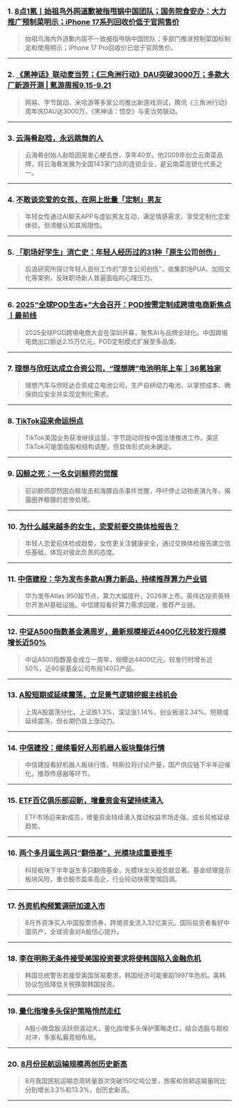 ### 1. [8点1氪丨始祖鸟外网道歉被指甩锅中国团队；国务院食安办：大力推广预制菜明示；iPhone 17系列回收价低于官网售价](https://36kr.com/p/3477125902981505?f=rss)

> 始祖鸟海内外道歉内容不一致被指甩锅中国团队；多部门推进预制菜国标制定和使用明示；iPhone 17 Pro回收价已低于官网售价。

---


### 2. [《黑神话》联动麦当劳；《三角洲行动》DAU突破3000万；多款大厂新游开测 | 氪游周报9.15-9.21](https://36kr.com/p/3476205895260808?f=rss)

> 网易、字节跳动、米哈游等多家公司推出新游戏测试，腾讯《三角洲行动》周年庆DAU达3000万，《黑神话：悟空》与麦当劳联动。

---


### 3. [云海肴赵晗，永远跳舞的人](https://36kr.com/p/3473597148813959?f=rss)

> 云海肴创始人赵晗因突发心梗去世，享年40岁。他2009年创立云南菜品牌，将云海肴发展为全国143家门店的连锁企业，是云南菜连锁化代表之一。

---


### 4. [不敢谈恋爱的女孩，在网上批量「定制」男友](https://36kr.com/p/3473328852097669?f=rss)

> 年轻女性通过AI聊天APP与虚拟男友互动，满足情感需求，享受定制化恋爱体验，但清醒认知其局限性。

---


### 5. [「职场好学生」消亡史：年轻人经历过的31种「原生公司创伤」](https://36kr.com/p/3473333553191304?f=rss)

> 后浪研究所探讨年轻人首份工作的"原生公司创伤"，收集职场PUA、加班文化等案例，反映职场新人普遍面临的心理压力。

---


### 6. [2025“全球POD生态+”大会召开：POD按需定制成跨境电商新焦点丨最前线](https://36kr.com/p/3474838760086153?f=rss)

> 2025全球POD跨境电商大会在深圳开幕，聚焦AI与品牌全球化。中国跨境电商出口额达2.15万亿元，POD定制模式扩展至多品类。

---


### 7. [理想与欣旺达成立合资公司，“理想牌”电池明年上车｜36氪独家](https://36kr.com/p/3474630528211335?f=rss)

> 理想汽车与欣旺达合资成立电池公司，生产自研动力电池，以掌控成本、确保供应安全并实现定制化需求。

---


### 8. [TikTok迎来命运拐点](https://36kr.com/p/3474510748686729?f=rss)

> TikTok美国业务获准继续运营，字节跳动将按中国法律推进工作。美区TikTok可能面临股权结构调整，但具体形式尚未确定。

---


### 9. [囚鲸之死：一名女训鲸师的觉醒](https://36kr.com/p/3473328573536900?f=rss)

> 前训鲸师邵然因白鲸攻击和海豚自杀事件觉醒，呼吁停止动物表演九年，揭露圈养鲸豚的悲惨处境。

---


### 10. [为什么越来越多的女生，恋爱前要交换体检报告？](https://36kr.com/p/3473333258869126?f=rss)

> 年轻人恋爱前体检成趋势，女性更关注健康安全，通过交换体检报告建立信任基础，体现对彼此负责的态度。

---


### 11. [中信建投：华为发布多款AI算力新品，持续推荐算力产业链](https://36kr.com/newsflashes/3477149420640902?f=rss)

> 华为发布Atlas 950超节点，算力大幅提升，2026年上市。英伟达投资英特尔开发AI基础设施。中信建投看好算力需求回暖，推荐产业链。

---


### 12. [中证A500指数基金满周岁，最新规模接近4400亿元较发行规模增长近50%](https://36kr.com/newsflashes/3477140419647879?f=rss)

> 中证A500指数基金成立一周年，规模达4400亿元，较发行时增长近50%，近80家基金公司布局140只产品。

---


### 13. [A股短期或延续震荡，立足景气逻辑挖掘主线机会](https://36kr.com/newsflashes/3477141688720000?f=rss)

> 上周A股震荡分化，上证跌1.3%，深证涨1.14%，创业板涨2.34%。短期或延续震荡，但长期仍具上涨动力。

---


### 14. [中信建投：继续看好人形机器人板块整体行情](https://36kr.com/newsflashes/3477138002188934?f=rss)

> 中信建投看好机器人板块行情，特斯拉将讨论产量，国产供应链下半年迎催化，推荐传感器等环节。

---


### 15. [ETF百亿俱乐部迎新，增量资金有望持续涌入](https://36kr.com/newsflashes/3477136325761409?f=rss)

> ETF市场迎来新成员，增量资金持续涌入推动权益市场走强，成长风格延续趋势。

---


### 16. [两个多月诞生两只“翻倍基”，光模块成重要推手](https://36kr.com/newsflashes/3477133720902016?f=rss)

> 科技板块下半年诞生多只翻倍基金，光模块龙头股贡献显著。基金经理提示板块风险，重仓股市盈率高企，行业轮动快需警惕回调。

---


### 17. [外资机构频繁调研加速入市](https://36kr.com/newsflashes/3477128421759368?f=rss)

> 8月外资净买入中国股票债券，跨境资金流入32亿美元。国际投资者看好中国资产，全球资金对A股信心提升。

---


### 18. [李在明称无条件接受美国投资要求将使韩国陷入金融危机](https://36kr.com/newsflashes/3477127471913351?f=rss)

> 韩国总统警告若接受美国贸易要求，韩国经济可能重蹈1997年危机。美韩协议包括降低关税换取韩国投资。

---


### 19. [量化指增多头保护策略悄然走红](https://36kr.com/newsflashes/3477120226613897?f=rss)

> A股小微盘股活跃但波动大，量化指增多头保护策略走红，结合选股与期权对冲，多家私募竞相布局。

---


### 20. [8月份民航运输规模再创历史新高](https://36kr.com/newsflashes/3477118956099977?f=rss)

> 8月我国民航运输总周转量首次突破150亿吨公里，旅客和货邮运输量同比分别增长3.3%和13.3%，创历史新高。

---

